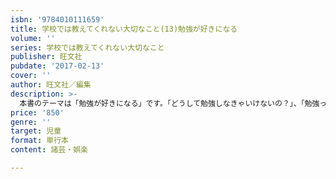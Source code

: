 ```yaml
---
isbn: '9784010111659'
title: 学校では教えてくれない大切なこと(13)勉強が好きになる
volume: ''
series: 学校では教えてくれない大切なこと
publisher: 旺文社
pubdate: '2017-02-13'
cover: ''
author: 旺文社／編集
description: >-
  本書のテーマは「勉強が好きになる」です。「どうして勉強しなきゃいけないの？」、「勉強って何の役に立つの？」と思ったことはありませんか。勉強の目的は、テストでいい点をとることだけではありません。繰り返し問題を解いたり、わかるまでじっくり考えたり、いろいろと工夫したり、勉強をするときのひとつひとつのことが、皆さんの力になっていくのです。勉強で身についた力は、学校のテストだけではなく、スポーツや習いごとなど、新しいことに挑戦するときに、きっと皆さんの役に立ってくれます！
price: '850'
genre: ''
target: 児童
format: 単行本
content: 諸芸・娯楽

---
```

